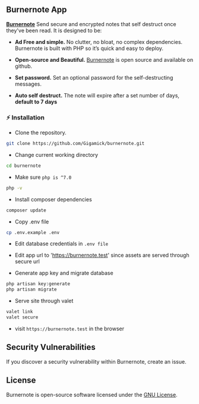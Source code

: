 ## Burnernote App

**[Burnernote](https://burnernote.com)** Send secure and encrypted notes that self destruct once they've been read. It is designed to be:

* **Ad Free and simple.** No clutter, no bloat, no complex dependencies. Burnernote is built with PHP so it’s quick and easy to deploy.

* **Open-source and Beautiful.** [Burnernote](https://github.com/Gigamick/burnernote) is open source and available on github.

* **Set password.** Set an optional password for the self-destructing messages.

* **Auto self destruct.** The note will expire after a set number of days, **default to 7 days**


### :zap: Installation

- Clone the repository.
```bash
git clone https://github.com/Gigamick/burnernote.git
```

- Change current working directory
```bash
cd burnernote
```

- Make sure `php is ^7.0`
```bash
php -v
```

- Install composer dependencies
```bash
composer update
```

- Copy .env file 
```bash
cp .env.example .env
```

- Edit database credentials in `.env file`

- Edit app url to 'https://burnernote.test' since assets are served through secure url

- Generate app key and migrate database
```bash
php artisan key:generate
php artisan migrate
```

- Serve site through valet
```bash
valet link
valet secure
```

- visit `https://burnernote.test` in the browser


## Security Vulnerabilities

If you discover a security vulnerability within Burnernote, create an issue.


## License

Burnernote is open-source software licensed under the [GNU License](https://github.com/Gigamick/burnernote/blob/main/LICENSE).
